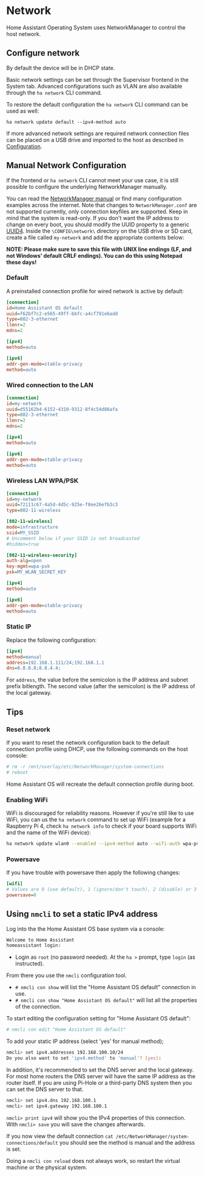 # Network

Home Assistant Operating System uses NetworkManager to control the host network.

## Configure network

By default the device will be in DHCP state.

Basic network settings can be set through the Supervisor frontend in the System
tab. Advanced configurations such as VLAN are also available through the
`ha network` CLI command.

To restore the default configuration the `ha network` CLI command can be used as
well:

```
ha network update default --ipv4-method auto
```

If more advanced network settings are required network connection files can be
placed on a USB drive and imported to the host as described in
[Configuration][configuration-usb].

## Manual Network Configuration

If the frontend or `ha network` CLI cannot meet your use case, it is still
possible to configure the underlying NetworkManager manually.

You can read the [NetworkManager manual][nm-manual] or find many configuration
examples across the internet. Note that changes to `NetworkManager.conf` are
not supported currently, only connection keyfiles are supported. Keep in mind
that the system is read-only. If you don't want the IP address to change on
every boot, you should modify the UUID property to a generic [UUID4][uuid].
Inside the `\CONFIG\network\` directory on the USB drive or SD card, create a
file called `my-network` and add the appropriate contents below:

**NOTE: Please make sure to save this file with UNIX line endings (LF, and not Windows' default CRLF endings). You can do this using Notepad these days!**

### Default

A preinstalled connection profile for wired network is active by default:

```ini
[connection]
id=Home Assistant OS default
uuid=f62bf7c2-e565-49ff-bbfc-a4cf791e6add
type=802-3-ethernet
llmnr=2
mdns=2

[ipv4]
method=auto

[ipv6]
addr-gen-mode=stable-privacy
method=auto
```

### Wired connection to the LAN

```ini
[connection]
id=my-network
uuid=d55162b4-6152-4310-9312-8f4c54d86afa
type=802-3-ethernet
llmnr=2
mdns=2

[ipv4]
method=auto

[ipv6]
addr-gen-mode=stable-privacy
method=auto
```

### Wireless LAN WPA/PSK

```ini
[connection]
id=my-network
uuid=72111c67-4a5d-4d5c-925e-f8ee26efb3c3
type=802-11-wireless

[802-11-wireless]
mode=infrastructure
ssid=MY_SSID
# Uncomment below if your SSID is not broadcasted
#hidden=true

[802-11-wireless-security]
auth-alg=open
key-mgmt=wpa-psk
psk=MY_WLAN_SECRET_KEY

[ipv4]
method=auto

[ipv6]
addr-gen-mode=stable-privacy
method=auto
```

### Static IP

Replace the following configuration:

```ini
[ipv4]
method=manual
address=192.168.1.111/24;192.168.1.1
dns=8.8.8.8;8.8.4.4;
```

For `address`, the value before the semicolon is the IP address and subnet prefix bitlength. The second value (after the semicolon) is the IP address of the local gateway.

## Tips

### Reset network

If you want to reset the network configuration back to the default connection
profile using DHCP, use the following commands on the host console:

```bash
# rm -r /mnt/overlay/etc/NetworkManager/system-connections
# reboot
```

Home Assistant OS will recreate the default connection profile during boot.

### Enabling WiFi

WiFi is discouraged for reliability reasons. However if you're still like to use WiFi, you can us the `ha network` command to set up WiFi (example for a Raspberry Pi 4, check `ha network info` to check if your board supports WiFi and the name of the WiFi device):

```bash
ha network update wlan0 --enabled --ipv4-method auto --wifi-auth wpa-psk --wifi-mode infrastructure --wifi-ssid MY-SSID --wifi-psk MY_PASS
````

### Powersave

If you have trouble with powersave then apply the following changes:

```ini
[wifi]
# Values are 0 (use default), 1 (ignore/don't touch), 2 (disable) or 3 (enable).
powersave=0
```

## Using `nmcli` to set a static IPv4 address

Log into the the Home Assistant OS base system via a console:

```bash
Welcome to Home Assistant
homeassistant login:
```

- Login as `root` (no password needed). At the `ha >` prompt, type `login` (as instructed).

From there you use the `nmcli` configuration tool.

- `# nmcli con show` will list the "Home Assistant OS default" connection in use.
- `# nmcli con show "Home Assistant OS default"` will list all the properties of the connection.

To start editing the configuration setting for "Home Assistant OS default":

```bash
# nmcli con edit "Home Assistant OS default"
```

To add your static IP address (select 'yes' for manual method);

```bash
nmcli> set ipv4.addresses 192.168.100.10/24
Do you also want to set 'ipv4.method' to 'manual'? [yes]:
```

In addition, it's recommended to set the DNS server and the local gateway. For most home routers the DNS server will have the same IP address as the router itself. If you are using Pi-Hole or a third-party DNS system then you can set the DNS server to that.

```bash
nmcli> set ipv4.dns 192.168.100.1
nmcli> set ipv4.gateway 192.168.100.1
```

`nmcli> print ipv4` will show you the IPv4 properties of this connection. With `nmcli> save` you will save the changes afterwards.

If you now view the default connection `cat /etc/NetworkManager/system-connections/default` you should see the method is manual and the address is set.

Doing a `nmcli con reload` does not always work, so restart the virtual machine or the physical system.

[nm-manual]: https://developer.gnome.org/NetworkManager/stable/manpages.html
[configuration-usb]: configuration.md
[uuid]: https://www.uuidgenerator.net/
